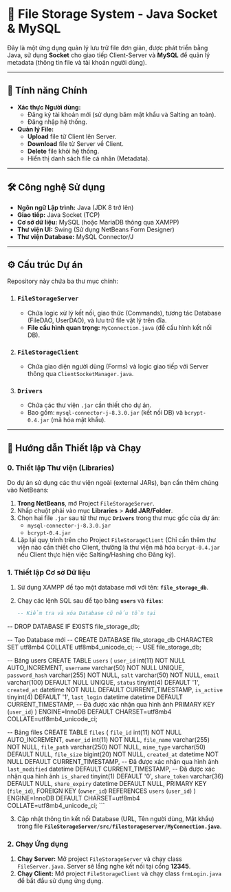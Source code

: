 # 📂 File Storage System - Java Socket & MySQL

Đây là một ứng dụng quản lý lưu trữ file đơn giản, được phát triển bằng Java, sử dụng **Socket** cho giao tiếp Client-Server và **MySQL** để quản lý metadata (thông tin file và tài khoản người dùng).

---

## 🚀 Tính năng Chính

* **Xác thực Người dùng:**
    * Đăng ký tài khoản mới (sử dụng băm mật khẩu và Salting an toàn).
    * Đăng nhập hệ thống.
* **Quản lý File:**
    * **Upload** file từ Client lên Server.
    * **Download** file từ Server về Client.
    * **Delete** file khỏi hệ thống.
    * Hiển thị danh sách file cá nhân (Metadata).

---

## 🛠️ Công nghệ Sử dụng

* **Ngôn ngữ Lập trình:** Java (JDK 8 trở lên)
* **Giao tiếp:** Java Socket (TCP)
* **Cơ sở dữ liệu:** MySQL (hoặc MariaDB thông qua XAMPP)
* **Thư viện UI:** Swing (Sử dụng NetBeans Form Designer)
* **Thư viện Database:** MySQL Connector/J

---

## ⚙️ Cấu trúc Dự án

Repository này chứa ba thư mục chính:

1.  ### `FileStorageServer`
    * Chứa logic xử lý kết nối, giao thức (Commands), tương tác Database (FileDAO, UserDAO), và lưu trữ file vật lý trên đĩa.
    * **File cấu hình quan trọng:** `MyConnection.java` (để cấu hình kết nối DB).

2.  ### `FileStorageClient`
    * Chứa giao diện người dùng (Forms) và logic giao tiếp với Server thông qua `ClientSocketManager.java`.
    
3.  ### `Drivers`
    * Chứa các thư viện `.jar` cần thiết cho dự án.
    * Bao gồm: `mysql-connector-j-8.3.0.jar` (kết nối DB) và `bcrypt-0.4.jar` (mã hóa mật khẩu).

---

## 🔧 Hướng dẫn Thiết lập và Chạy

### 0. Thiết lập Thư viện (Libraries)

Do dự án sử dụng các thư viện ngoài (external JARs), bạn cần thêm chúng vào NetBeans:

1.  **Trong NetBeans**, mở Project `FileStorageServer`.
2.  Nhấp chuột phải vào mục **Libraries** > **Add JAR/Folder**.
3.  Chọn hai file `.jar` sau từ thư mục **`Drivers`** trong thư mục gốc của dự án:
    * `mysql-connector-j-8.3.0.jar`
    * `bcrypt-0.4.jar`
4.  Lặp lại quy trình trên cho Project `FileStorageClient` (Chỉ cần thêm thư viện nào cần thiết cho Client, thường là thư viện mã hóa `bcrypt-0.4.jar` nếu Client thực hiện việc Salting/Hashing cho Đăng ký).

### 1. Thiết lập Cơ sở Dữ liệu

1.  Sử dụng XAMPP để tạo một database mới với tên: **`file_storage_db`**.
2.  Chạy các lệnh SQL sau để tạo bảng **`users`** và **`files`**:

    ```sql
    -- Kiểm tra và xóa Database cũ nếu tồn tại
   -- DROP DATABASE IF EXISTS file_storage_db;
   
   -- Tạo Database mới
   -- CREATE DATABASE file_storage_db CHARACTER SET utf8mb4 COLLATE utf8mb4_unicode_ci;
   -- USE file_storage_db;
   
   -- Bảng users
   CREATE TABLE `users` (
     `user_id` int(11) NOT NULL AUTO_INCREMENT,
     `username` varchar(50) NOT NULL UNIQUE,
     `password_hash` varchar(255) NOT NULL,
     `salt` varchar(50) NOT NULL,
     `email` varchar(100) DEFAULT NULL UNIQUE,
     `status` tinyint(4) DEFAULT '1',
     `created_at` datetime NOT NULL DEFAULT CURRENT_TIMESTAMP,
     `is_active` tinyint(4) DEFAULT '1',
     `last_login` datetime datetime DEFAULT CURRENT_TIMESTAMP, -- Đã được xác nhận qua hình ảnh
     PRIMARY KEY (`user_id`)
   ) ENGINE=InnoDB DEFAULT CHARSET=utf8mb4 COLLATE=utf8mb4_unicode_ci;
   
   -- Bảng files
   CREATE TABLE `files` (
     `file_id` int(11) NOT NULL AUTO_INCREMENT,
     `owner_id` int(11) NOT NULL,
     `file_name` varchar(255) NOT NULL,
     `file_path` varchar(250) NOT NULL,
     `mime_type` varchar(50) DEFAULT NULL,
     `file_size` bigint(20) NOT NULL,
     `created_at` datetime NOT NULL DEFAULT CURRENT_TIMESTAMP, -- Đã được xác nhận qua hình ảnh
     `last_modified` datetime DEFAULT CURRENT_TIMESTAMP, -- Đã được xác nhận qua hình ảnh
     `is_shared` tinyint(1) DEFAULT '0',
     `share_token` varchar(36) DEFAULT NULL,
     `share_expiry` datetime DEFAULT NULL,
     PRIMARY KEY (`file_id`),
     FOREIGN KEY (`owner_id`) REFERENCES `users` (`user_id`)
   ) ENGINE=InnoDB DEFAULT CHARSET=utf8mb4 COLLATE=utf8mb4_unicode_ci;
    ```

3.  Cập nhật thông tin kết nối Database (URL, Tên người dùng, Mật khẩu) trong file **`FileStorageServer/src/filestorageserver/MyConnection.java`**.

### 2. Chạy Ứng dụng

1.  **Chạy Server:** Mở project `FileStorageServer` và chạy class `FileServer.java`. Server sẽ lắng nghe kết nối tại cổng **12345**.
2.  **Chạy Client:** Mở project `FileStorageClient` và chạy class `frmLogin.java` để bắt đầu sử dụng ứng dụng.
